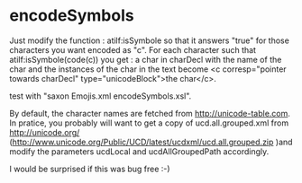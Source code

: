 # encodeSymbols

Just modify the function : atilf:isSymbole so that it answers "true" for those characters you want encoded as "c".
For each character such that atilf:isSymbole(code(c)) you get :
a char in charDecl with the name of the char and the instances of the char in the text become &lt;c corresp="pointer towards charDecl" type="unicodeBlock"&gt;the char&lt;/c&gt;.

test with "saxon Emojis.xml encodeSymbols.xsl".

By default, the character names are fetched from http://unicode-table.com.
In pratice, you probably will want to get a copy of ucd.all.grouped.xml from
 http://unicode.org/ (http://www.unicode.org/Public/UCD/latest/ucdxml/ucd.all.grouped.zip )and modify the parameters ucdLocal and ucdAllGroupedPath accordingly.

I would be surprised if this was bug free :-)

